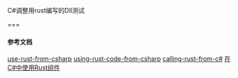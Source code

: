 C#调整用rust编写的Dll测试

===

#### 参考文档

[use-rust-from-csharp](https://github.com/madeinouweland/use-rust-from-csharp)
[using-rust-code-from-csharp](https://loekvandenouweland.com/content/using-rust-code-from-csharp.html)
[calling-rust-from-c#](https://dev.to/living_syn/calling-rust-from-c-6hk)
[在C#中使用Rust组件](https://www.cnblogs.com/chenxizhang/p/4760674.html)